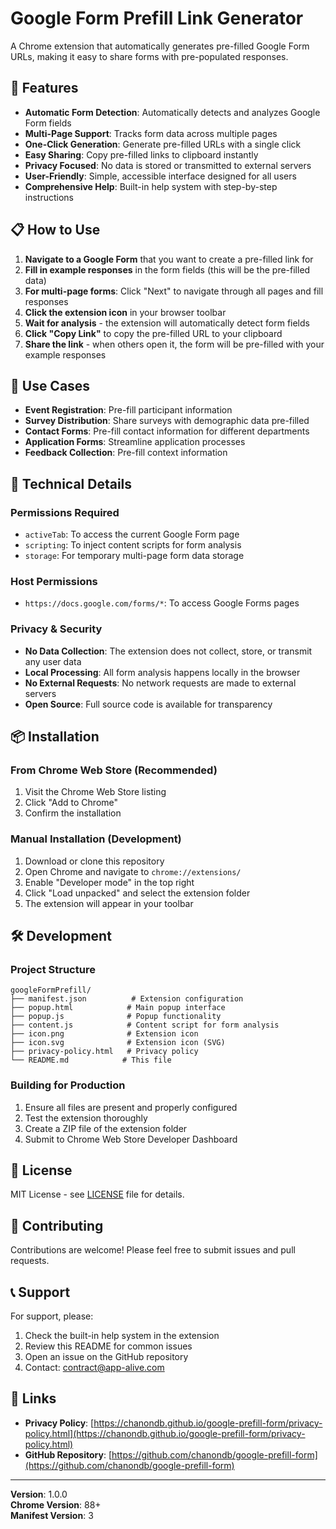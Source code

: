 # Google Form Prefill Link Generator

A Chrome extension that automatically generates pre-filled Google Form URLs, making it easy to share forms with pre-populated responses.

## 🚀 Features

- **Automatic Form Detection**: Automatically detects and analyzes Google Form fields
- **Multi-Page Support**: Tracks form data across multiple pages
- **One-Click Generation**: Generate pre-filled URLs with a single click
- **Easy Sharing**: Copy pre-filled links to clipboard instantly
- **Privacy Focused**: No data is stored or transmitted to external servers
- **User-Friendly**: Simple, accessible interface designed for all users
- **Comprehensive Help**: Built-in help system with step-by-step instructions

## 📋 How to Use

1. **Navigate to a Google Form** that you want to create a pre-filled link for
2. **Fill in example responses** in the form fields (this will be the pre-filled data)
3. **For multi-page forms**: Click "Next" to navigate through all pages and fill responses
4. **Click the extension icon** in your browser toolbar
5. **Wait for analysis** - the extension will automatically detect form fields
6. **Click "Copy Link"** to copy the pre-filled URL to your clipboard
7. **Share the link** - when others open it, the form will be pre-filled with your example responses

## 🎯 Use Cases

- **Event Registration**: Pre-fill participant information
- **Survey Distribution**: Share surveys with demographic data pre-filled
- **Contact Forms**: Pre-fill contact information for different departments
- **Application Forms**: Streamline application processes
- **Feedback Collection**: Pre-fill context information

## 🔧 Technical Details

### Permissions Required
- `activeTab`: To access the current Google Form page
- `scripting`: To inject content scripts for form analysis
- `storage`: For temporary multi-page form data storage

### Host Permissions
- `https://docs.google.com/forms/*`: To access Google Forms pages

### Privacy & Security
- **No Data Collection**: The extension does not collect, store, or transmit any user data
- **Local Processing**: All form analysis happens locally in the browser
- **No External Requests**: No network requests are made to external servers
- **Open Source**: Full source code is available for transparency

## 📦 Installation

### From Chrome Web Store (Recommended)
1. Visit the Chrome Web Store listing
2. Click "Add to Chrome"
3. Confirm the installation

### Manual Installation (Development)
1. Download or clone this repository
2. Open Chrome and navigate to `chrome://extensions/`
3. Enable "Developer mode" in the top right
4. Click "Load unpacked" and select the extension folder
5. The extension will appear in your toolbar

## 🛠️ Development

### Project Structure
```
googleFormPrefill/
├── manifest.json          # Extension configuration
├── popup.html            # Main popup interface
├── popup.js              # Popup functionality
├── content.js            # Content script for form analysis
├── icon.png              # Extension icon
├── icon.svg              # Extension icon (SVG)
├── privacy-policy.html   # Privacy policy
└── README.md            # This file
```

### Building for Production
1. Ensure all files are present and properly configured
2. Test the extension thoroughly
3. Create a ZIP file of the extension folder
4. Submit to Chrome Web Store Developer Dashboard

## 📄 License

MIT License - see [LICENSE](LICENSE) file for details.

## 🤝 Contributing

Contributions are welcome! Please feel free to submit issues and pull requests.

## 📞 Support

For support, please:
1. Check the built-in help system in the extension
2. Review this README for common issues
3. Open an issue on the GitHub repository
4. Contact: contract@app-alive.com

## 🔗 Links

- **Privacy Policy**: [https://chanondb.github.io/google-prefill-form/privacy-policy.html](https://chanondb.github.io/google-prefill-form/privacy-policy.html)
- **GitHub Repository**: [https://github.com/chanondb/google-prefill-form](https://github.com/chanondb/google-prefill-form)

---

**Version**: 1.0.0  
**Chrome Version**: 88+  
**Manifest Version**: 3 